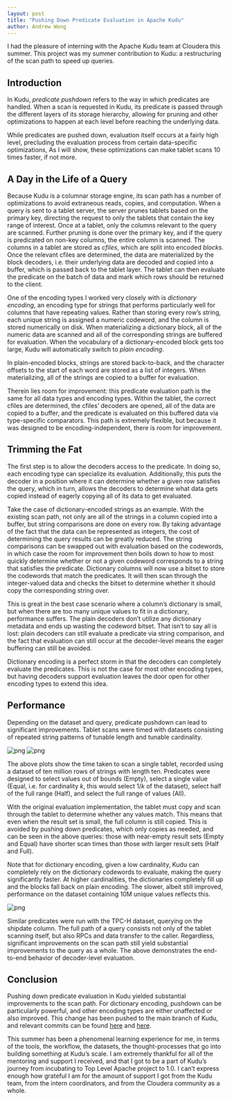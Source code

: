 ```yaml
---
layout: post
title: "Pushing Down Predicate Evaluation in Apache Kudu"
author: Andrew Wong
---
```


I had the pleasure of interning with the Apache Kudu team at Cloudera this
summer. This project was my summer contribution to Kudu: a restructuring of the
scan path to speed up queries.

<!--more-->

## Introduction

In Kudu, _predicate pushdown_ refers to the way in which predicates are
handled. When a scan is requested in Kudu, its predicate is passed through the
different layers of its storage hierarchy, allowing for pruning and other
optimizations to happen at each level before reaching the underlying data.

While predicates are pushed down, evaluation itself occurs at a fairly high
level, precluding the evaluation process from certain data-specific
optimizations, As I will show, these optimizations can make tablet scans 10
times faster, if not more.

## A Day in the Life of a Query

Because Kudu is a columnar storage engine, its scan path has a number of
optimizations to avoid extraneous reads, copies, and computation. When a query
is sent to a tablet server, the server prunes tablets based on the
primary key, directing the request to only the tablets that contain the key
range of interest. Once at a tablet, only the columns relevant to the query are
scanned. Further pruning is done over the primary key, and if the query is
predicated on non-key columns, the entire column is scanned. The columns in a
tablet are stored as _cfiles_, which are split into encoded _blocks_. Once the
relevant cfiles are determined, the data are materialized by the block
decoders, i.e. their underlying data are decoded and copied into a buffer,
which is passed back to the tablet layer. The tablet can then evaluate the
predicate on the batch of data and mark which rows should be returned to the
client.

One of the encoding types I worked very closely with is _dictionary encoding_,
an encoding type for strings that performs particularly well for columns that
have repeating values. Rather than storing every row’s string, each unique
string is assigned a numeric codeword, and the column is stored numerically
on disk. When materializing a dictionary block, all of the numeric data are
scanned and all of the corresponding strings are buffered for evaluation. When
the vocabulary of a dictionary-encoded block gets too large, Kudu will
automatically switch to _plain encoding_.

In plain-encoded blocks, strings are stored back-to-back, and the character
offsets to the start of each word are stored as a list of integers. When
materializing, all of the strings are copied to a buffer for evaluation.

Therein lies room for improvement: this predicate evaluation path is the same
for all data types and encoding types. Within the tablet, the correct cfiles
are determined, the cfiles’ decoders are opened, all of the data are copied to
a buffer, and the predicate is evaluated on this buffered data via
type-specific comparators. This path is extremely flexible, but because it was
designed to be encoding-independent, there is room for improvement.

## Trimming the Fat

The first step is to allow the decoders access to the predicate. In doing so,
each encoding type can specialize its evaluation. Additionally, this puts the
decoder in a position where it can determine whether a given row satisfies the
query, which in turn, allows the decoders to determine what data gets copied
instead of eagerly copying all of its data to get evaluated.

Take the case of dictionary-encoded strings as an example. With the existing
scan path, not only are all of the strings in a column copied into a buffer,
but string comparisons are done on every row. By taking advantage of the fact
that the data can be represented as integers, the cost of determining the query
results can be greatly reduced. The string comparisons can be swapped out
with evaluation based on the codewords, in which case the room for improvement
then boils down to how to most quickly determine whether or not a given
codeword corresponds to a string that satisfies the predicate. Dictionary
columns will now use a bitset to store the codewords that match the predicates.
It will then scan through the integer-valued data and checks the bitset to
determine whether it should copy the corresponding string over.

This is great in the best case scenario where a column’s dictionary is small,
but when there are too many unique values to fit in a dictionary, performance
suffers. The plain decoders don’t utilize any dictionary metadata and ends up
wasting the codeword bitset. That isn’t to say all is lost: plain decoders can
still evaluate a predicate via string comparison, and the fact that evaluation
can still occur at the decoder-level means the eager buffering can still be
avoided.

Dictionary encoding is a perfect storm in that the decoders can completely
evaluate the predicates. This is not the case for most other encoding types,
but having decoders support evaluation leaves the door open for other encoding
types to extend this idea.

## Performance
Depending on the dataset and query, predicate pushdown can lead to significant
improvements. Tablet scans were timed with datasets consisting of repeated
string patterns of tunable length and tunable cardinality.

![png](https://raw.githubusercontent.com/anjuwong/kudu/10b9ac14915d991463bfd42d1126b61ac53c1df4/img/predicate-pushdown/pushdown-10.png)
![png](https://raw.githubusercontent.com/anjuwong/kudu/10b9ac14915d991463bfd42d1126b61ac53c1df4/img/predicate-pushdown/pushdown-10M.png)

The above plots show the time taken to scan a single tablet, recorded using a
dataset of ten million rows of strings with length ten. Predicates were designed
to select values out of bounds (Empty), select a single value (Equal, i.e. for
cardinality _k_, this would select 1/_k_ of the dataset), select half of the
full range (Half), and select the full range of values (All).

With the original evaluation implementation, the tablet must copy and scan
through the tablet to determine whether any values match. This means that even
when the result set is small, the full column is still copied. This is avoided
by pushing down predicates, which only copies as needed, and can be seen in the
above queries: those with near-empty result sets (Empty and Equal) have shorter
scan times than those with larger result sets (Half and Full).

Note that for dictionary encoding, given a low cardinality, Kudu can completely
rely on the dictionary codewords to evaluate, making the query significantly
faster. At higher cardinalities, the dictionaries completely fill up and the
blocks fall back on plain encoding. The slower, albeit still improved,
performance on the dataset containing 10M unique values reflects this.

![png](https://raw.githubusercontent.com/anjuwong/kudu/10b9ac14915d991463bfd42d1126b61ac53c1df4/img/predicate-pushdown/pushdown-tpch.png)

Similar predicates were run with the TPC-H dataset, querying on the shipdate
column. The full path of a query consists not only of the tablet scanning
itself, but also RPCs and data transfer to the caller. Regardless, significant
improvements on the scan path still yield substantial improvements to the query
as a whole. The above demonstrates the end-to-end behavior of decoder-level
evaluation.

## Conclusion

Pushing down predicate evaluation in Kudu yielded substantial improvements to
the scan path. For dictionary encoding, pushdown can be particularly powerful,
and other encoding types are either unaffected or also improved. This change has
been pushed to the main branch of Kudu, and relevant commits can be found
[here](https://github.com/cloudera/kudu/commit/c0f37278cb09a7781d9073279ea54b08db6e2010)
and
[here](https://github.com/cloudera/kudu/commit/ec80fdb37be44d380046a823b5e6d8e2241ec3da).

This summer has been a phenomenal learning experience for me, in terms of the
tools, the workflow, the datasets, the thought-processes that go into building
something at Kudu’s scale. I am extremely thankful for all of the mentoring and
support I received, and that I got to be a part of Kudu’s journey from
incubating to Top Level Apache project to 1.0. I can’t express enough how
grateful I am for the amount of support I got from the Kudu team, from the
intern coordinators, and from the Cloudera community as a whole.
